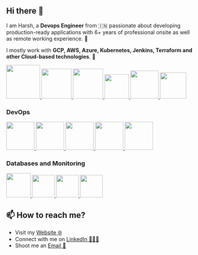 ## Hi there 👋

I am Harsh, a **Devops Engineer** from 🇮🇳 passionate about developing production-ready applications with 6+ years of professional onsite as well as remote working experience. 🎯

I mostly work with **GCP, AWS, Azure, Kubernetes, Jenkins, Terraform and other Cloud-based technologies**. 🚀

<p float="left">
  <a href="https://python.org/" target="_blank" >
    <img src="https://media1.giphy.com/media/KAq5w47R9rmTuvWOWa/giphy.gif"  height="90" />
  </a>
  <a href="https://www.docker.com/" target="_blank" >
    <img src="https://raw.githubusercontent.com/itsksaurabh/itsksaurabh/master/assets/docker.gif"  height="80" /> 
  </a>
  
  <a href="https://www.djangoproject.com/" target="_blank" >
    <img src="https://www.edgica.com/wp-content/files/django-logo-big.jpg"  height="80" /> 
  </a>
  
  <a href="https://docs.gitlab.com/ee/ci/" target="_blank" >
    <img src="https://raw.githubusercontent.com/itsksaurabh/itsksaurabh/master/assets/cicd.gif"  height="65" />
  </a>
  <a href="https://grpc.io/" target="_blank" >
    <img src="https://raw.githubusercontent.com/itsksaurabh/itsksaurabh/master/assets/grpc.gif"  height="75" />
  </a>
  <a href="https://www.w3.org/wiki/The_web_standards_model_-_HTML_CSS_and_JavaScript" target="_blank" >
    <img src="https://raw.githubusercontent.com/itsksaurabh/itsksaurabh/master/assets/html-css-js.png" height="70" />
  </a>
 </p>
  
### DevOps
  
 <p float="left">
  <a href="https://m.do.co/c/3bc2250b7076" target="_blank" >
    <img src="https://raw.githubusercontent.com/itsksaurabh/itsksaurabh/master/assets/do.gif"  height="75" />
  </a> 

  <a href="https://m.do.co/c/3bc2250b7076" target="_blank" >
    <img src="https://miro.medium.com/v2/resize:fit:828/format:webp/1*gJ5RBdc0sbO0IxkZ_YU_YQ.gif"  height="75" />
  </a> 

  <a href="https://m.do.co/c/3bc2250b7076" target="_blank" >
    <img src="https://upload.wikimedia.org/wikipedia/commons/f/fa/Microsoft_Azure.svg"  height="75" />
  </a> 

  <a href="https://m.do.co/c/3bc2250b7076" target="_blank" >
    <img src="https://cdn.hashnode.com/res/hashnode/image/upload/v1682361045048/796f4815-0594-4c35-99d9-65d3bfa4d53e.gif?w=1600&h=840&fit=crop&crop=entropy&auto=format,compress&gif-q=60&format=webm"  height="75" />
  </a> 

  <a href="https://aws.amazon.com/" target="_blank" >
    <img src="https://raw.githubusercontent.com/itsksaurabh/itsksaurabh/master/assets/aws.gif"  height="75" />
  </a>
 </p>
  
### Databases and Monitoring
  
  <a href="https://prometheus.io/" target="_blank" >
    <img src="https://raw.githubusercontent.com/itsksaurabh/itsksaurabh/master/assets/prometheus.gif" height="65" />
  </a>
  <a href="https://www.influxdata.com/" target="_blank" >
    <img src="https://raw.githubusercontent.com/itsksaurabh/itsksaurabh/master/assets/influxdata.gif" height="60" />
  </a>
    <a href="https://www.postgresql.org" target="_blank" >
    <img src="https://www.postgresql.org/media/img/about/press/elephant.png" height="60" />
  </a>
  </a>
    <a href="https://www.mongodb.com/" target="_blank" >
    <img src="https://www.logolynx.com/images/logolynx/cf/cf72126a3551b816d617a06ffb01388b.png" height="60" />
  </a>
  
</p>


## 📫 How to reach me?
- Visit my [Website 🌐](https://yourwebsite.com)
- Connect with me on [LinkedIn 👨🏻‍💻](https://www.linkedin.com/in/devopsharsh)
- Shoot me an [Email 💌](mailto:harshbhardwaj.devops@gmail.com)
